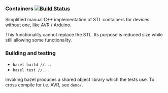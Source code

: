 ### Containers [![Build Status](https://travis-ci.org/mihaigalos/containers.svg?branch=master)](https://travis-ci.org/mihaigalos/containers.svg?branch=master)

Simplified manual C++ implementation of STL containers for devices without one, like AVR / Arduino.

This functionality cannot replace the STL. Its purpose is reduced size while still allowing some functionality.

### Building and testing

* `bazel build //...`
* `bazel test //...`

Invoking bazel produces a shared object library which the tests use.
To cross compile for i.e. AVR, see `demo/`.
